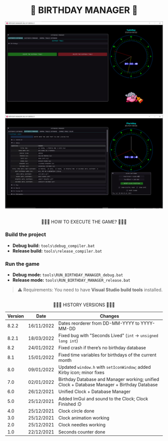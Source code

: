 <h1 align="center"> 🎁 BIRTHDAY MANAGER 🎉 </h1>

<div align="center">
<img src="logo.PNG" alt="Birthday Manager Logo"/>
<img src="logo2.PNG" alt="Birthday Manager Logo2"/>
<br><br>

🌟🌟🌟 HOW TO EXECUTE THE GAME? 🌟🌟🌟
</div>

### Build the project

- **Debug build:** `tools\debug_compiler.bat`
- **Release build:** `tools\release_compiler.bat`

### Run the game

- **Debug mode:** `tools\RUN_BIRTHDAY_MANAGER_debug.bat`
- **Release mode:** `tools\RUN_BIRTHDAY_MANAGER_release.bat`

> ⚠️ Requirements: You need to have **Visual Studio build tools** installed.

<div align="center">
<br>
🌟🌟🌟 HISTORY VERSIONS 🌟🌟🌟
<br>
</div>

| Version | Date       | Changes |
|---------|------------|---------|
| 8.2.2   | 16/11/2022 | Dates reorderer from DD-MM-YYYY to YYYY-MM-DD |
| 8.2.1   | 18/03/2022 | Fixed bug with "Seconds Lived" (`int` → `unsigned long int`) |
| 8.2     | 24/01/2022 | Fixed crash if there’s no birthday database |
| 8.1     | 15/01/2022 | Fixed time variables for birthdays of the current month |
| 8.0     | 09/01/2022 | Updated `window.h` with `setIconWindow`; added Kirby icon; minor fixes |
| 7.0     | 02/01/2022 | Birthday Database and Manager working; unified Clock + Database Manager + Birthday Database |
| 6.0     | 26/12/2021 | Unified Clock + Database Manager |
| 5.0     | 25/12/2021 | Added ImGui and sound to the Clock; Clock Finished :D |
| 4.0     | 25/12/2021 | Clock circle done |
| 3.0     | 25/12/2021 | Clock animation working |
| 2.0     | 25/12/2021 | Clock needles working |
| 1.0     | 22/12/2021 | Seconds counter done |
